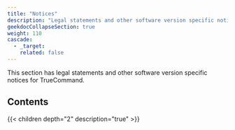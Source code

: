 ```yaml
---
title: "Notices"
description: "Legal statements and other software version specific notices for TrueCommand."
geekdocCollapseSection: true
weight: 110
cascade:
  - _target:
    related: false
---
```


This section has legal statements and other software version specific notices for TrueCommand.

## Contents

{{< children depth="2" description="true" >}}
